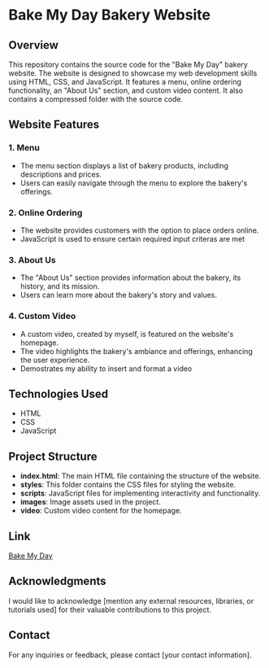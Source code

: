 # Bake My Day Bakery Website

## Overview

This repository contains the source code for the "Bake My Day" bakery website. The website is designed to showcase my web development skills using HTML, CSS, and JavaScript. It features a menu, online ordering functionality, an "About Us" section, and custom video content. It also contains a compressed folder with the source code.

## Website Features

### 1. Menu
- The menu section displays a list of bakery products, including descriptions and prices.
- Users can easily navigate through the menu to explore the bakery's offerings.

### 2. Online Ordering
- The website provides customers with the option to place orders online.
- JavaScript is used to ensure certain required input criteras are met

### 3. About Us
- The "About Us" section provides information about the bakery, its history, and its mission.
- Users can learn more about the bakery's story and values.

### 4. Custom Video
- A custom video, created by myself, is featured on the website's homepage.
- The video highlights the bakery's ambiance and offerings, enhancing the user experience.
- Demostrates my ability to insert and format a video 

## Technologies Used
- HTML
- CSS
- JavaScript

## Project Structure
- **index.html**: The main HTML file containing the structure of the website.
- **styles**: This folder contains the CSS files for styling the website.
- **scripts**: JavaScript files for implementing interactivity and functionality.
- **images**: Image assets used in the project.
- **video**: Custom video content for the homepage.


## Link
[Bake My Day](https://students.fscj.edu/~s3770653/Projects/eCommerce/home.html)




## Acknowledgments
I would like to acknowledge [mention any external resources, libraries, or tutorials used] for their valuable contributions to this project.

## Contact
For any inquiries or feedback, please contact [your contact information].
